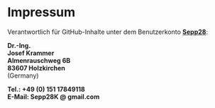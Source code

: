 # Impressum

Verantwortlich für GitHub-Inhalte unter dem Benutzerkonto **[Sepp28](https://github.com/Sepp28)**:

**Dr.-Ing. <br>
Josef Krammer <br>
Almenrauschweg 6B <br>
83607 Holzkirchen** <br>
(Germany)

**Tel.: +49 (0) 151 17849118** <br>
**E-Mail: Sepp28K @ gmail.com**

